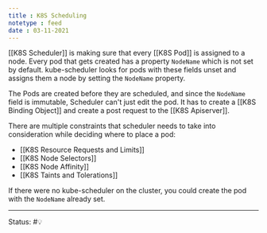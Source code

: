 ```yaml
---
title : K8S Scheduling
notetype : feed
date : 03-11-2021
---
```


[[K8S Scheduler]] is making sure that every [[K8S Pod]] is assigned to a node. Every pod that gets created has a property `NodeName` which is not set by default. kube-scheduler looks for pods with these fields unset and assigns them a node by setting the `NodeName` property.

The Pods are created before they are scheduled, and since the `NodeName` field is immutable, Scheduler can't just edit the pod. It has to create a [[K8S Binding Object]] and create a post request to the [[K8S Apiserver]].

There are multiple constraints that scheduler needs to take into consideration while deciding where to place a pod:
- [[K8S Resource Requests and Limits]]
- [[K8S Node Selectors]]
- [[K8S Node Affinity]]
- [[K8S Taints and Tolerations]]

If there were no kube-scheduler on the cluster, you could create the pod with the `NodeName` already set. 

-----

Status: #💡 

